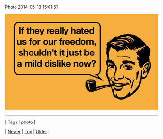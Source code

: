 <!--
title: Photo 2014-06-13 15
date: 2020-06-28T15:27:00.325Z
tags: photo
-->


Photo 2014-06-13 15:01:51

![](88670477180-0.jpg)

<!--BOTTOM-POST-NAVIGATION-->
---

| [Tags](tags.md) | [photo](tag-photo.md) |

| [Newer](88658164230.md) | [Top](index.md) | [Older](88687963220.md) |
